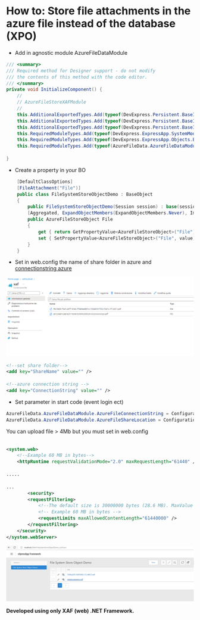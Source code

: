 # How to: Store file attachments in the azure file instead of the database (XPO)

- Add in agnostic module AzureFileDataModule

```csharp
/// <summary> 
/// Required method for Designer support - do not modify 
/// the contents of this method with the code editor.
/// </summary>
private void InitializeComponent() {
    // 
    // AzureFileStoreXAFModule
    // 
    this.AdditionalExportedTypes.Add(typeof(DevExpress.Persistent.BaseImpl.BaseObject));
    this.AdditionalExportedTypes.Add(typeof(DevExpress.Persistent.BaseImpl.FileData));
    this.AdditionalExportedTypes.Add(typeof(DevExpress.Persistent.BaseImpl.FileAttachmentBase));
    this.RequiredModuleTypes.Add(typeof(DevExpress.ExpressApp.SystemModule.SystemModule));
    this.RequiredModuleTypes.Add(typeof(DevExpress.ExpressApp.Objects.BusinessClassLibraryCustomizationModule));
    this.RequiredModuleTypes.Add(typeof(AzureFileData.AzureFileDataModule));

}
```



- Create a property in your BO

```csharp
    [DefaultClassOptions]
    [FileAttachment("File")]
    public class FileSystemStoreObjectDemo : BaseObject
    {
        public FileSystemStoreObjectDemo(Session session) : base(session) { }
        [Aggregated, ExpandObjectMembers(ExpandObjectMembers.Never), ImmediatePostData]
        public AzureFileStoreObject File
        {
            get { return GetPropertyValue<AzureFileStoreObject>("File"); }
            set { SetPropertyValue<AzureFileStoreObject>("File", value); }
        }
    }
```


- Set in web.config the name of share folder in azure and [connectionstring azure](https://docs.microsoft.com/it-it/azure/storage/files/storage-how-to-create-file-share?tabs=azure-portal) 
 
![Azurefile](AzureFileStoreXAF.Module/Images/AzureFile.png)

```xml
<!--set share folder-->
<add key="ShareName" value="" />

<!--azure connection string -->
<add key="ConnectionString" value="" />
```

- Set parameter in start code (event login ect)
```csharp
AzureFileData.AzureFileDataModule.AzureFileConnectionString = ConfigurationManager.AppSettings["ConnectionString"];
AzureFileData.AzureFileDataModule.AzureFileShareLocation = ConfigurationManager.AppSettings["ShareName"];
```

You can upload file > 4Mb but you must set in web.config
```xml

<system.web>
    <!--Example 60 MB in bytes-->
	<httpRuntime requestValidationMode="2.0" maxRequestLength="61440" />
		
.....

...
        <security>
		<requestFiltering>
			<!--The default size is 30000000 bytes (28.6 MB). MaxValue is 4294967295 bytes (4 GB)-->
			<!-- Example 60 MB in bytes -->
			<requestLimits maxAllowedContentLength="61440000" />
		</requestFiltering>
	</security>
</system.webServer>
```



![Azurefilefiledataxaf](AzureFileStoreXAF.Module/Images/AzureFileFiledataXAF.PNG)



**Developed using only XAF (web) .NET Framework.**



